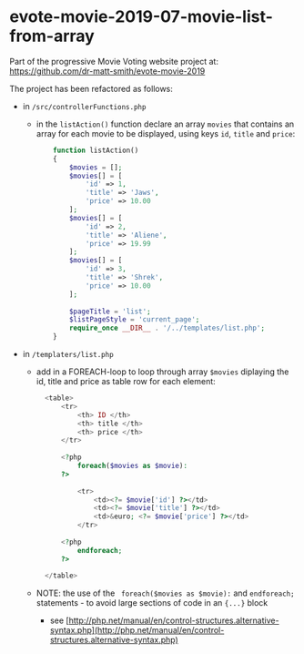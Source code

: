 # evote-movie-2019-07-movie-list-from-array

Part of the progressive Movie Voting website project at:
https://github.com/dr-matt-smith/evote-movie-2019

The project has been refactored as follows:


- in `/src/controllerFunctions.php` 

    - in the `listAction()` function declare an array `movies` that contains an array for each movie to be displayed, using keys `id`, `title` and `price`:

        ```php
            function listAction()
            {
                $movies = [];
                $movies[] = [
                    'id' => 1,
                    'title' => 'Jaws',
                    'price' => 10.00
                ];
                $movies[] = [
                    'id' => 2,
                    'title' => 'Aliene',
                    'price' => 19.99
                ];
                $movies[] = [
                    'id' => 3,
                    'title' => 'Shrek',
                    'price' => 10.00
                ];
            
                $pageTitle = 'list';
                $listPageStyle = 'current_page';
                require_once __DIR__ . '/../templates/list.php';
            }        
        ```
        

- in `/templaters/list.php` 

    - add in a FOREACH-loop to loop through array `$movies` diplaying the id, title and price as table row for each element:
    
        ```php
          <table>
              <tr>
                  <th> ID </th>
                  <th> title </th>
                  <th> price </th>
              </tr>
          
              <?php
                  foreach($movies as $movie):
              ?>
          
                  <tr>
                      <td><?= $movie['id'] ?></td>
                      <td><?= $movie['title'] ?></td>
                      <td>&euro; <?= $movie['price'] ?></td>
                  </tr>
          
              <?php
                  endforeach;
              ?>
          
          </table>
        ```
        
    - NOTE: the use of the ` foreach($movies as $movie):` and `endforeach;` statements - to avoid large sections of code in an `{...}` block
    
        - see [http://php.net/manual/en/control-structures.alternative-syntax.php](http://php.net/manual/en/control-structures.alternative-syntax.php)
        
        

